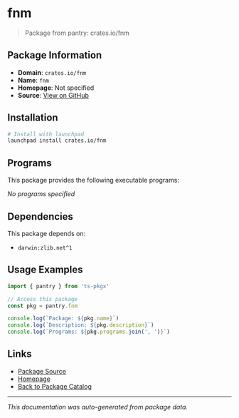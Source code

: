 # fnm

> Package from pantry: crates.io/fnm

## Package Information

- **Domain**: `crates.io/fnm`
- **Name**: `fnm`
- **Homepage**: Not specified
- **Source**: [View on GitHub](https://github.com/pkgxdev/pantry/tree/main/projects/crates.io/fnm/package.yml)

## Installation

```bash
# Install with launchpad
launchpad install crates.io/fnm
```

## Programs

This package provides the following executable programs:

*No programs specified*

## Dependencies

This package depends on:

- `darwin:zlib.net^1`

## Usage Examples

```typescript
import { pantry } from 'ts-pkgx'

// Access this package
const pkg = pantry.fnm

console.log(`Package: ${pkg.name}`)
console.log(`Description: ${pkg.description}`)
console.log(`Programs: ${pkg.programs.join(', ')}`)
```

## Links

- [Package Source](https://github.com/pkgxdev/pantry/tree/main/projects/crates.io/fnm/package.yml)
- [Homepage](#)
- [Back to Package Catalog](../../../package-catalog.md)

---

*This documentation was auto-generated from package data.*
